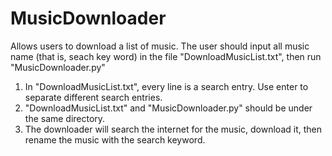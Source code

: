 # MusicDownloader

Allows users to download a list of music.
The user should input all music name (that is, seach key word) in the file "DownloadMusicList.txt", then run "MusicDownloader.py"

1. In "DownloadMusicList.txt", every line is a search entry. Use enter to separate different search entries.
2. "DownloadMusicList.txt" and "MusicDownloader.py" should be under the same directory.
3. The downloader will search the internet for the music, download it, then rename the music with the search keyword.
